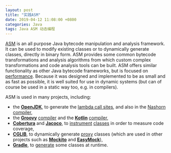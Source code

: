 ```yaml
---
layout: post
title: "实践ASM"
date: 2019-04-12 11:08:00 +0800
categories: Java
tags: Java ASM 动态编程
---
```


[ASM](https://asm.ow2.io/index.html) is an all purpose Java bytecode manipulation and analysis framework. It can be used to modify existing classes or to dynamically generate classes, directly in binary form. ASM provides some common bytecode transformations and analysis algorithms from which custom complex transformations and code analysis tools can be built. ASM offers similar functionality as other Java bytecode frameworks, but is focused on [performance](https://asm.ow2.io/performance.html). Because it was designed and implemented to be as small and as fast as possible, it is well suited for use in dynamic systems (but can of course be used in a static way too, e.g. in compilers).

ASM is used in many projects, including:

- the [**OpenJDK**](http://openjdk.java.net/), to generate the [lambda call sites](http://hg.openjdk.java.net/jdk8/jdk8/jdk/file/687fd7c7986d/src/share/classes/java/lang/invoke/InnerClassLambdaMetafactory.java), and also in the [Nashorn](https://en.wikipedia.org/wiki/Nashorn_(JavaScript_engine)) [compiler](http://hg.openjdk.java.net/jdk8/jdk8/nashorn/file/096dc407d310/src/jdk/nashorn/internal/codegen/ClassEmitter.java),
- the [**Groovy**](http://www.groovy-lang.org/) [compiler](https://github.com/apache/groovy/blob/GROOVY_2_4_15/src/main/org/codehaus/groovy/classgen/AsmClassGenerator.java) and the [**Kotlin**](https://kotlinlang.org/) [compiler](https://github.com/JetBrains/kotlin/blob/v1.2.30/compiler/backend/src/org/jetbrains/kotlin/codegen/ClassBuilder.java),
- [**Cobertura**](http://cobertura.github.io/cobertura/) and [**Jacoco**](http://www.eclemma.org/jacoco/), to [instrument](https://github.com/cobertura/cobertura/blob/v1_9_4/src/net/sourceforge/cobertura/instrument/ClassInstrumenter.java) [classes](https://github.com/jacoco/jacoco/blob/v0.8.1/org.jacoco.core/src/org/jacoco/core/instr/Instrumenter.java) in order to measure code coverage,
- [**CGLIB**](https://github.com/cglib/cglib), to dynamically generate [proxy](https://github.com/cglib/cglib/blob/RELEASE_3_2_6/cglib/src/main/java/net/sf/cglib/core/ClassEmitter.java) classes (which are used in other projects such as [**Mockito**](http://site.mockito.org/) and [**EasyMock**](http://easymock.org/)),
- [**Gradle**](https://gradle.org/), to [generate](https://github.com/gradle/gradle/blob/v4.6.0/subprojects/core/src/main/java/org/gradle/api/internal/AsmBackedClassGenerator.java) some classes at runtime.